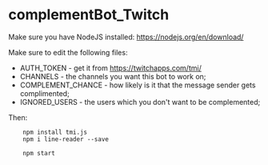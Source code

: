 # complementBot_Twitch
Make sure you have NodeJS installed: https://nodejs.org/en/download/

Make sure to edit the following files:
- AUTH_TOKEN - get it from https://twitchapps.com/tmi/
- CHANNELS - the channels you want this bot to work on;
- COMPLEMENT_CHANCE - how likely is it that the message sender gets complimented;
- IGNORED_USERS - the users which you don't want to be complemented;

Then:

		npm install tmi.js
		npm i line-reader --save
		
		npm start
